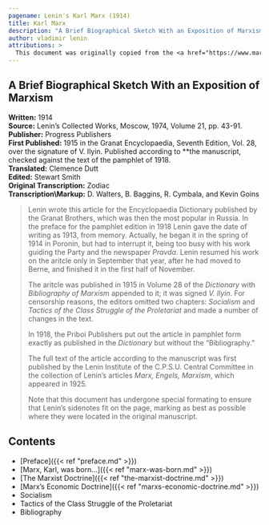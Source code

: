 ```yaml
---
pagename: Lenin's Karl Marx (1914)
title: Karl Marx
description: "A Brief Biographical Sketch With an Exposition of Marxism"
author: vladimir lenin
attributions: >
  This document was originally copied from the <a href="https://www.marxists.org/archive/lenin/works/1914/granat/">Marxist Internet Archive</a>.
---
```


## A Brief Biographical Sketch With an Exposition of Marxism

**Written:** 1914<br>
**Source:** Lenin’s Collected Works, Moscow, 1974, Volume 21, pp. 43-91.<br>
**Publisher:** Progress Publishers<br>
**First Published:** 1915 in the Granat Encyclopaedia, Seventh Edition, Vol. 28, over the signature of V. Ilyin. Published according to **the manuscript, checked against the text of the pamphlet of 1918.<br>
**Translated:** Clemence Dutt<br>
**Edited:** Stewart Smith<br>
**Original Transcription:** Zodiac<br>
**Transcription\Markup:** D. Walters, B. Baggins, R. Cymbala, and Kevin Goins

> Lenin wrote this article for the Encyclopaedia Dictionary published by the Granat Brothers, which was then the most popular in Russia. In the preface for the pamphlet edition in 1918 Lenin gave the date of writing as 1913, from memory. Actually, he began it in the spring of 1914 in Poronin, but had to interrupt it, being too busy with his work guiding the Party and the newspaper *Pravda*. Lenin resumed his work on the aritcle only in September that year, after he had moved to Berne, and finished it in the first half of November.
> 
> The aritcle was published in 1915 in Volume 28 of the *Dictionary* with *Bibliography of Marxism* appended to it; it was signed *V. Ilyin*. For censorship reasons, the editors omitted two chapters: *Socialism* and *Tactics of the Class Struggle of the Proletariat* and made a number of changes in the text.
> 
> In 1918, the Priboi Publishers put out the article in pamphlet form exactly as published in the *Dictionary* but without the “Bibliography.”
> 
> The full text of the article according to the manuscript was first published by the Lenin Institute of the C.P.S.U. Central Committee in the collection of Lenin’s articles *Marx, Engels, Marxism*, which appeared in 1925.
> 
> Note that this document has undergone special formating to ensure that Lenin’s sidenotes fit on the page, marking as best as possible where they were located in the original manuscript.

## Contents

- [Preface]({{< ref "preface.md" >}})
- [Marx, Karl, was born...]({{< ref "marx-was-born.md" >}})
- [The Marxist Doctrine]({{< ref "the-marxist-doctrine.md" >}})
- [Marx’s Economic Doctrine]({{< ref "marxs-economic-doctrine.md" >}})
- Socialism
- Tactics of the Class Struggle of the Proletariat
- Bibliography